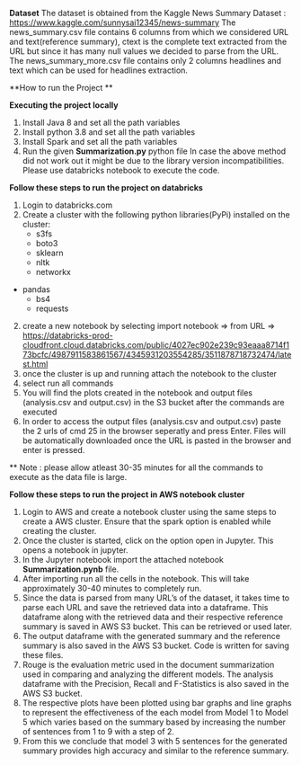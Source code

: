 **Dataset**
The dataset is obtained from the Kaggle News Summary Dataset : https://www.kaggle.com/sunnysai12345/news-summary
The news_summary.csv file contains 6 columns from which we considered URL and text(reference summary), ctext is the complete text extracted from the URL but since it has many null values we decided to parse from the URL.
The news_summary_more.csv file contains only 2 columns headlines and text which can be used for headlines extraction.

**How to run the Project **

**Executing the project locally**

1.	Install Java 8 and set all the path variables
2.	Install python 3.8 and set all the path variables
3.	Install Spark and set all the path variables
4.	Run the given **Summarization.py** python file
In case the above method did not work out it might be due to the library version incompatibilities. Please use databricks notebook to execute the code.

**Follow these steps to run the project on databricks**

1. Login to databricks.com 
2. Create a cluster with the following python libraries(PyPi) installed on the cluster:
	- s3fs
	- boto3
	- sklearn
	- nltk
	- networkx	
- pandas
	- bs4
	- requests
2. create a new notebook by selecting import notebook 	=> from URL =>
https://databricks-prod-cloudfront.cloud.databricks.com/public/4027ec902e239c93eaaa8714f173bcfc/4987911583861567/4345931203554285/3511878718732474/latest.html
3. once the cluster is up and running attach the notebook to the cluster
4. select run all commands 
5. You will find the plots created in the notebook and output files (analysis.csv and output.csv) in the S3 bucket after the commands are executed
6. In order to access the output files (analysis.csv and output.csv) paste the 2 urls of cmd 25  in the browser seperatly and press Enter. 
Files will be automatically downloaded once the URL is pasted in the browser and enter is pressed.

** Note : please allow atleast 30-35 minutes for all the commands to execute as the data file is large.

**Follow these steps to run the project in AWS notebook cluster**

1.	Login to AWS and create a notebook cluster using the same steps to create a AWS cluster. Ensure that the spark option is enabled while creating the cluster.
2.	Once the cluster is started, click on the option open in Jupyter. This opens a notebook in jupyter.
3.	In the Jupyter notebook import the attached notebook **Summarization.pynb** file.
4.	After importing run all the cells in the notebook. This will take approximately 30-40 minutes to completely run. 
5.	Since the data is parsed from many URL’s of the dataset, it takes time to parse each URL and save the retrieved data into a dataframe. This dataframe along with the retrieved data and their respective reference summary is saved in AWS S3 bucket. This can be retrieved or used later.
6.	The output dataframe with the generated summary and the reference summary is also saved in the AWS S3 bucket. Code is written for saving these files.
7.	Rouge is the evaluation metric used in the document summarization used in comparing and analyzing the different models. The analysis dataframe with the Precision, Recall and F-Statistics is also saved in the AWS S3 bucket. 
8. 	The respective plots have been plotted using bar graphs and line graphs to represent the effectiveness of the each model from Model 1 to Model 5 which varies based on the summary based by increasing the number of sentences from 1 to 9 with a step of 2.
9.	From this we conclude that model 3 with 5 sentences for the generated summary provides high accuracy and similar to the reference summary.



